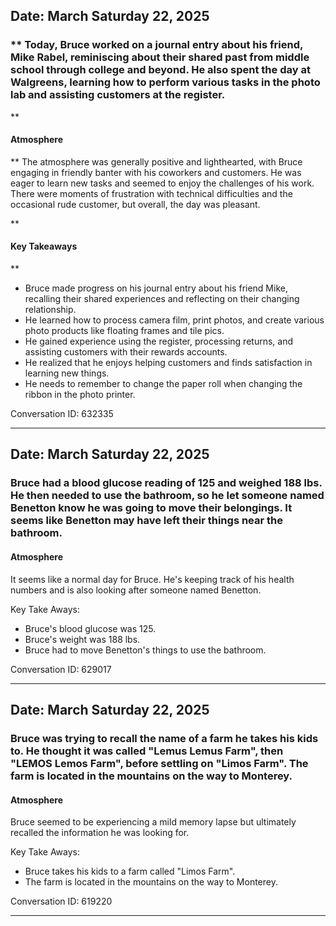 ## Date: March Saturday 22, 2025
### ** Today, Bruce worked on a journal entry about his friend, Mike Rabel, reminiscing about their shared past from middle school through college and beyond. He also spent the day at Walgreens, learning how to perform various tasks in the photo lab and assisting customers at the register. 

**

#### Atmosphere
** The atmosphere was generally positive and lighthearted, with Bruce engaging in friendly banter with his coworkers and customers. He was eager to learn new tasks and seemed to enjoy the challenges of his work. There were moments of frustration with technical difficulties and the occasional rude customer, but overall, the day was pleasant.

**

#### Key Takeaways
**

* Bruce made progress on his journal entry about his friend Mike, recalling their shared experiences and reflecting on their changing relationship.
* He learned how to process camera film, print photos, and create various photo products like floating frames and tile pics.
* He gained experience using the register, processing returns, and assisting customers with their rewards accounts.
* He realized that he enjoys helping customers and finds satisfaction in learning new things. 
* He needs to remember to change the paper roll when changing the ribbon in the photo printer.

Conversation ID: 632335

---

## Date: March Saturday 22, 2025
### Bruce had a blood glucose reading of 125 and weighed 188 lbs.  He then needed to use the bathroom, so he let someone named Benetton know he was going to move their belongings.  It seems like Benetton may have left their things near the bathroom.

#### Atmosphere
It seems like a normal day for Bruce. He's keeping track of his health numbers and is also looking after someone named Benetton. 

Key Take Aways:
* Bruce's blood glucose was 125.
* Bruce's weight was 188 lbs.
* Bruce had to move Benetton's things to use the bathroom.

Conversation ID: 629017

---

## Date: March Saturday 22, 2025
### Bruce was trying to recall the name of a farm he takes his kids to. He thought it was called "Lemus Lemus Farm", then "LEMOS Lemos Farm", before settling on "Limos Farm". The farm is located in the mountains on the way to Monterey.

#### Atmosphere
Bruce seemed to be experiencing a mild memory lapse but ultimately recalled the information he was looking for. 

Key Take Aways:
* Bruce takes his kids to a farm called "Limos Farm".
* The farm is located in the mountains on the way to Monterey.

Conversation ID: 619220

---

